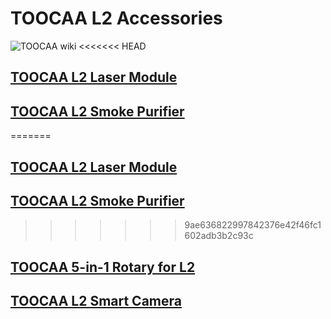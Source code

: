 ﻿---
sidebar_position: 4
sidebar_label: TOOCAA L2 Accessories
---

# TOOCAA L2 Accessories
![TOOCAA wiki](http://wiki-toocaa.oss-cn-hongkong.aliyuncs.com/wiki/2.jpg)
<<<<<<< HEAD
## [TOOCAA L2 Laser Module](https://wiki.toocaa.com/en/toocaa-l2/TOOCAA-L2-Accessories/Laser%20Module/)
## [TOOCAA L2 Smoke Purifier](https://wiki.toocaa.com/en/toocaa-l2/TOOCAA-L2-Accessories/Smoke%20Purifier/)
=======
## [TOOCAA L2 Laser Module](https://wiki.toocaa.com/en/toocaa-l2/TOOCAA-L2-Accessories/Laser-Module/)
## [TOOCAA L2 Smoke Purifier](https://wiki.toocaa.com/en/toocaa-l2/TOOCAA-L2-Accessories/Smoke-Purifier/)
>>>>>>> 9ae636822997842376e42f46fc1602adb3b2c93c
## [TOOCAA 5-in-1 Rotary for L2](https://wiki.toocaa.com/en/toocaa-l2/TOOCAA-L2-Accessories/in-1-rotary-for-l2)
## [TOOCAA L2 Smart Camera](https://wiki.toocaa.com/en/toocaa-l2/TOOCAA-L2-Accessories/smart-camera)
